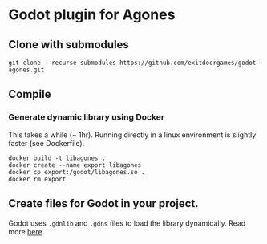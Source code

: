 # Godot plugin for Agones

## Clone with submodules
`git clone --recurse-submodules https://github.com/exitdoorgames/godot-agones.git`

## Compile

### Generate dynamic library using Docker
This takes a while (~ 1hr). Running directly in a linux environment is slightly faster (see Dockerfile). 
```
docker build -t libagones .
docker create --name export libagones
docker cp export:/godot/libagones.so .
docker rm export
```

## Create files for Godot in your project.
Godot uses `.gdnlib` and `.gdns` files to load the library dynamically.
Read more [here](https://docs.godotengine.org/en/3.0/tutorials/plugins/gdnative/gdnative-cpp-example.html#using-your-gdnative-module).
